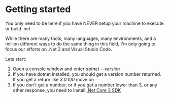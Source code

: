 # Getting started
You only need to be here if you have NEVER setup your machine to execute or build .net

While there are many tools, many languages, many environments, and a million different ways to do the same thing in this field, I'm only going to focus our efforts on .Net 3 and Visual Studio Code.

Lets start:
1. Open a console window and enter *dotnet --version*
  1. If you have dotnet installed, you should get a version number returned. If you get a return like *3.0.100* move on
  1. If you don't get a number, or if you get a number lower than 3, or any other response, you need to install [.Net Core 3 SDK](https://dotnet.microsoft.com/download)
